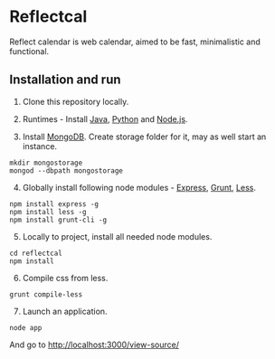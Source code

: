 Reflectcal
==========

Reflect calendar is web calendar, aimed to be fast, minimalistic and functional.

Installation and run
--------------------

1. Clone this repository locally.

2. Runtimes - Install [Java][jdk], [Python][python] and [Node.js][node.js].

3. Install [MongoDB][mongodb]. Create storage folder for it, may as well start
an instance.

  ```
  mkdir mongostorage
  mongod --dbpath mongostorage
  ```

4. Globally install following node modules - [Express][express], [Grunt][grunt], 
        [Less][less].

  ```
  npm install express -g
  npm install less -g
  npm install grunt-cli -g
  ```

5. Locally to project, install all needed node modules.

  ```
  cd reflectcal
  npm install
  ```

6. Compile css from less.

  ```
  grunt compile-less
  ```

7. Launch an application.

  ```
  node app
  ```

And go to [http://localhost:3000/view-source/](http://localhost:3000/view-source/)

[jdk]: http://www.oracle.com/technetwork/java/javase/downloads/jdk8-downloads-2133151.html
[python]: https://www.python.org/download/releases/2.7/
[node.js]: http://nodejs.org/download/
[mongodb]: http://www.mongodb.org/downloads
[express]: https://github.com/visionmedia/express
[grunt]: https://github.com/gruntjs/grunt
[less]: https://github.com/less/less.js/
